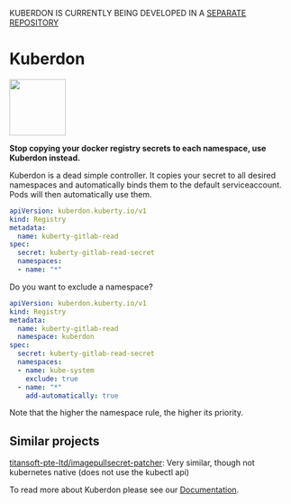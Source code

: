 KUBERDON IS CURRENTLY BEING DEVELOPED IN A [SEPARATE REPOSITORY](https://github.com/kuberty/kubebuilder-kuberdon)
# Kuberdon
<img src="https://github.com/kuberty/kuberdon/raw/master/logos/logo.png" width="100">

**Stop copying your docker registry secrets to each namespace, use Kuberdon instead.**

Kuberdon is a dead simple controller. It copies your secret to all desired namespaces and automatically binds them to the default serviceaccount. Pods will then automatically use them.

```yaml
apiVersion: kuberdon.kuberty.io/v1
kind: Registry
metadata:
  name: kuberty-gitlab-read
spec:
  secret: kuberty-gitlab-read-secret
  namespaces:
  - name: "*"
```

Do you want to exclude a namespace?
```yaml
apiVersion: kuberdon.kuberty.io/v1
kind: Registry
metadata:
  name: kuberty-gitlab-read
  namespace: kuberdon
spec:
  secret: kuberty-gitlab-read-secret
  namespaces:
  - name: kube-system
    exclude: true
  - name: "*"
    add-automatically: true
```
Note that the higher the namespace rule, the higher its priority.

## Similar projects
[titansoft-pte-ltd/imagepullsecret-patcher](https://github.com/titansoft-pte-ltd/imagepullsecret-patcher): Very similar, though not kubernetes native (does not use the kubectl api)

To read more about Kuberdon please see our [Documentation](docs/main.md).
